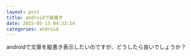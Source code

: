 ```yaml
---
layout: post
title: androidで縦書き
date: 2015-05-13 04:33:14
categories: android
---
```

<!-- {% raw %} -->
<p>androidで文章を縦書き表示したいのですが、どうしたら良いでしょうか？</p>
<!-- {% endraw %} -->
